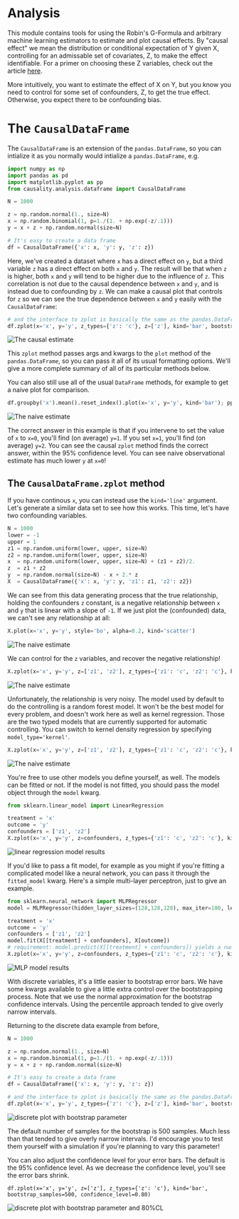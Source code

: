 # Analysis

This module contains tools for using the Robin's G-Formula and arbitrary machine learning estimators to estimate and plot causal effects. By "causal effect" we mean the distribution or conditional expectation of Y given X, controlling for an admissable set of covariates, Z, to make the effect identifiable. For a primer on choosing these Z variables, check out the article [here](https://medium.com/@akelleh/a-technical-primer-on-causality-181db2575e41).

More intuitively, you want to estimate the effect of X on Y, but you know you need to control for some set of confounders, Z, to get the true effect. Otherwise, you expect there to be confounding bias.

# The `CausalDataFrame`

The `CausalDataFrame` is an extension of the `pandas.DataFrame`, so you can intialize it as you normally would intialize a `pandas.DataFrame`, e.g.

```python
import numpy as np
import pandas as pd
import matplotlib.pyplot as pp
from causality.analysis.dataframe import CausalDataFrame

N = 1000

z = np.random.normal(1., size=N)
x = np.random.binomial(1, p=1./(1. + np.exp(-z/.1)))
y = x + z + np.random.normal(size=N)

# It's easy to create a data frame
df = CausalDataFrame({'x': x, 'y': y, 'z': z})
```
Here, we've created a dataset where `x` has a direct effect on `y`, but a third variable `z` has a direct effect on both `x` and `y`. The result will be that when `z` is higher, both `x` and `y` will tend to be higher due to the influence of `z`. This correlation is not due to the causal dependence between `x` and `y`, and is instead due to confounding by `z`. We can make a causal plot that controls for `z` so we can see the true dependence between `x` and `y` easily with the `CausalDataFrame`:


```python
# and the interface to zplot is basically the same as the pandas.DataFrame.plot method!
df.zplot(x='x', y='y', z_types={'z': 'c'}, z=['z'], kind='bar', bootstrap_samples=500); pp.ylabel("$E[Y|do(X=x)]$"); pp.show()

```
![The causal estimate](https://github.com/akelleh/causality/blob/CAUS-18-update-readmes/causality/analysis/img/discrete_zplot.png)

This `zplot` method passes args and kwargs to the `plot` method of the `pandas.DataFrame`, so you can pass it all of its usual formatting options. We'll give a more complete summary of all of its particular methods below.

 You can also still use all of the usual `DataFrame` methods, for example to get a naive plot for comparison.

 ```python
df.groupby('x').mean().reset_index().plot(x='x', y='y', kind='bar'); pp.ylabel("$E[Y|X=x]$"); pp.show()
 ```
 ![The naive estimate](https://github.com/akelleh/causality/blob/CAUS-18-update-readmes/causality/analysis/img/discrete_zplot_naive.png)

The correct answer in this example is that if you intervene to set the value of `x` to `x=0`, you'll find (on average) `y=1`. If you set `x=1`, you'll find (on average) `y=2`. You can see the causal `zplot` method finds the correct answer, within the 95% confidence level. You can see naive observational estimate has much lower `y` at `x=0`!

## The `CausalDataFrame.zplot` method

If you have continous `x`, you can instead use the `kind='line'` argument. Let's generate a similar data set to see how this works. This time, let's have two confounding variables.

```python
N = 1000
lower = -1
upper = 1
z1 = np.random.uniform(lower, upper, size=N)
z2 = np.random.uniform(lower, upper, size=N)
x  = np.random.uniform(lower, upper, size=N) + (z1 + z2)/2.
z  = z1 + z2
y  = np.random.normal(size=N) - x + 2.* z
X  = CausalDataFrame({'x': x, 'y': y, 'z1': z1, 'z2': z2})
```
We can see from this data generating process that the true relationship, holding the confounders `z` constant, is a negative relationship between `x` and `y` that is linear with a slope of `-1`. If we just plot the (confounded) data, we can't see any relationship at all:

```python
X.plot(x='x', y='y', style='bo', alpha=0.2, kind='scatter')
```
 ![The naive estimate](https://github.com/akelleh/causality/blob/CAUS-18-update-readmes/causality/analysis/img/continuous_zplot_naive.png)

We can control for the `z` variables, and recover the negative relationship!

```python
X.zplot(x='x', y='y', z=['z1', 'z2'], z_types={'z1': 'c', 'z2': 'c'}, kind='line')
```
 ![The naive estimate](https://github.com/akelleh/causality/blob/CAUS-18-update-readmes/causality/analysis/img/continuous_zplot_random_forest.png)

 Unfortunately, the relationship is very noisy. The model used by default to do the controlling is a random forest model. It won't be the best model for every problem, and doesn't work here as well as kernel regression. Those are the two typed models that are currently supported for automatic controlling. You can switch to kernel density regression by specifying `model_type='kernel'`.

```python
X.zplot(x='x', y='y', z=['z1', 'z2'], z_types={'z1': 'c', 'z2': 'c'}, kind='line', model_type='kernel')
```
 ![The naive estimate](https://github.com/akelleh/causality/blob/CAUS-18-update-readmes/causality/analysis/img/continuous_zplot_kernel.png)

 You're free to use other models you define yourself, as well. The models can be fitted or not. If the model is not fitted, you should pass the model object through the `model` kwarg.

 ```python
 from sklearn.linear_model import LinearRegression

treatment = 'x'
outcome = 'y'
confounders = ['z1', 'z2']
X.zplot(x='x', y='y', z=confounders, z_types={'z1': 'c', 'z2': 'c'}, kind='line', model=LinearRegression)
```
![linear regression model results](https://github.com/akelleh/causality/blob/CAUS-18-update-readmes/causality/analysis/img/continuous_zplot_linear.png)


If you'd like to pass a fit model, for example as you might if you're fitting a complicated model like a neural network, you can pass it through the `fitted_model` kwarg. Here's a simple multi-layer perceptron, just to give an example.

```python
from sklearn.neural_network import MLPRegressor
model = MLPRegressor(hidden_layer_sizes=(128,128,128), max_iter=100, learning_rate_init=0.01)

treatment = 'x'
outcome = 'y'
confounders = ['z1', 'z2']
model.fit(X[[treatment] + confounders], X[outcome])
# requirement: model.predict(X[[treatment] + confounders]) yields a numpy array of scalar predictions for y, dimension (n_samples,)
X.zplot(x='x', y='y', z=confounders, z_types={'z1': 'c', 'z2': 'c'}, kind='line', fitted_model=model)
```

![MLP model results](https://github.com/akelleh/causality/blob/CAUS-18-update-readmes/causality/analysis/img/continuous_zplot_mlp.png)

With discrete variables, it's a little easier to bootstrap error bars. We have some kwargs available to give a little extra control over the bootstrapping process. Note that we use the normal approximation for the bootstrap confidence intervals. Using the percentile approach tended to give overly narrow intervals.

Returning to the discrete data example from before,
```python
N = 1000

z = np.random.normal(1., size=N)
x = np.random.binomial(1, p=1./(1. + np.exp(-z/.1)))
y = x + z + np.random.normal(size=N)

# It's easy to create a data frame
df = CausalDataFrame({'x': x, 'y': y, 'z': z})

# and the interface to zplot is basically the same as the pandas.DataFrame.plot method!
df.zplot(x='x', y='y', z_types={'z': 'c'}, z=['z'], kind='bar', bootstrap_samples=500); pp.ylabel("$E[Y|do(X=x)]$"); pp.show()
```
![discrete plot with bootstrap parameter](https://github.com/akelleh/causality/blob/CAUS-18-update-readmes/causality/analysis/img/discrete_zplot_bootstrap.png)

The default number of samples for the bootstrap is 500 samples. Much less than that tended to give overly narrow intervals. I'd encourage you to test them yourself with a simulation if you're planning to vary this parameter!

You can also adjust the confidence level for your error bars. The default is the 95% confidence level. As we decrease the confidence level, you'll see the error bars shrink.
```
df.zplot(x='x', y='y', z=['z'], z_types={'z': 'c'}, kind='bar', bootstrap_samples=500, confidence_level=0.80)
```
![discrete plot with bootstrap parameter and 80%CL](https://github.com/akelleh/causality/blob/CAUS-18-update-readmes/causality/analysis/img/discrete_zplot_bootstrap_80CL.png)
